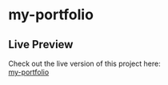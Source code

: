 # my-portfolio
## Live Preview

Check out the live version of this project here:  
[my-portfolio](https://my-portfolio-58y6-git-main-roshani-subedis-projects.vercel.app)

